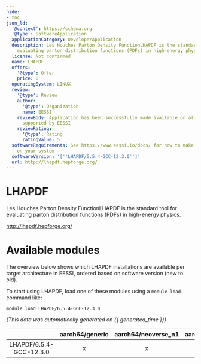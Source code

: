 ```yaml
---
hide:
- toc
json_ld:
  '@context': https://schema.org
  '@type': SoftwareApplication
  applicationCategory: DeveloperApplication
  description: Les Houches Parton Density FunctionLHAPDF is the standard tool for
    evaluating parton distribution functions (PDFs) in high-energy physics.
  license: Not confirmed
  name: LHAPDF
  offers:
    '@type': Offer
    price: 0
  operatingSystem: LINUX
  review:
    '@type': Review
    author:
      '@type': Organization
      name: EESSI
    reviewBody: Application has been successfully made available on all architectures
      supported by EESSI
    reviewRating:
      '@type': Rating
      ratingValue: 5
  softwareRequirements: See https://www.eessi.io/docs/ for how to make EESSI available
    on your system
  softwareVersion: '[''LHAPDF/6.5.4-GCC-12.3.0'']'
  url: http://lhapdf.hepforge.org/
---
```


LHAPDF
======


Les Houches Parton Density FunctionLHAPDF is the standard tool for evaluating parton distribution functions (PDFs) in high-energy physics.

http://lhapdf.hepforge.org/
# Available modules


The overview below shows which LHAPDF installations are available per target architecture in EESSI, ordered based on software version (new to old).

To start using LHAPDF, load one of these modules using a `module load` command like:

```shell
module load LHAPDF/6.5.4-GCC-12.3.0
```

*(This data was automatically generated on {{ generated_time }})*  

| |aarch64/generic|aarch64/neoverse_n1|aarch64/neoverse_v1|aarch64/nvidia|x86_64/generic|x86_64/amd/zen2|x86_64/amd/zen3|x86_64/amd/zen4|x86_64/intel/haswell|x86_64/intel/sapphirerapids|x86_64/intel/skylake_avx512|aarch64/nvidia/grace|
| :---: | :---: | :---: | :---: | :---: | :---: | :---: | :---: | :---: | :---: | :---: | :---: | :---: |
|LHAPDF/6.5.4-GCC-12.3.0|x|x|x|-|x|x|x|x|x|x|x|x|
